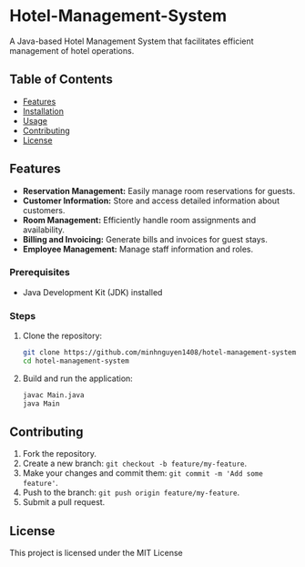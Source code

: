 # Hotel-Management-System

A Java-based Hotel Management System that facilitates efficient management of hotel operations.

## Table of Contents

- [Features](#features)
- [Installation](#installation)
- [Usage](#usage)
- [Contributing](#contributing)
- [License](#license)

## Features

- **Reservation Management:** Easily manage room reservations for guests.
- **Customer Information:** Store and access detailed information about customers.
- **Room Management:** Efficiently handle room assignments and availability.
- **Billing and Invoicing:** Generate bills and invoices for guest stays.
- **Employee Management:** Manage staff information and roles.

### Prerequisites

- Java Development Kit (JDK) installed

### Steps

1. Clone the repository:
   ```bash
   git clone https://github.com/minhnguyen1408/hotel-management-system.git
   cd hotel-management-system
   ```

4. Build and run the application:

   ```bash
   javac Main.java
   java Main
   ```
   
## Contributing

1. Fork the repository.
2. Create a new branch: `git checkout -b feature/my-feature`.
3. Make your changes and commit them: `git commit -m 'Add some feature'`.
4. Push to the branch: `git push origin feature/my-feature`.
5. Submit a pull request.

## License

This project is licensed under the MIT License
